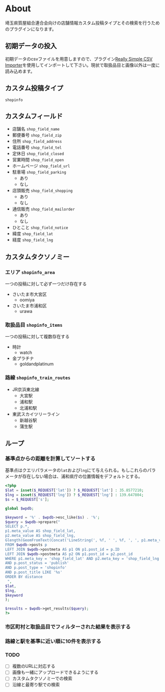 # About
埼玉県質屋組合連合会向けの店舗情報カスタム投稿タイプとその検索を行うためのプラグインになります。

## 初期データの投入
初期データのcsvファイルを用意しますので、プラグイン[Really Simple CSV Importer](https://ja.wordpress.org/plugins/really-simple-csv-importer/)を使用してインポートして下さい。現状で取扱品目と画像以外は一度に読み込めます。

## カスタム投稿タイプ
`shopinfo`

## カスタムフィールド
- 店舗名
  `shop_field_name`
- 郵便番号
  `shop_field_zip`
- 住所
  `shop_field_address`
- 電話番号
  `shop_field_tel`
- 定休日
  `shop_field_closed`
- 営業時間
  `shop_field_open`
- ホームページ
  `shop_field_url`
- 駐車場
  `shop_field_parking`
  - あり
  - なし
- 店頭販売
  `shop_field_shopping`
  - あり
  - なし
- 通信販売
  `shop_field_mailorder`
  - あり
  - なし
- ひとこと
  `shop_field_notice`
- 緯度
  `shop_field_lat`
- 経度
  `shop_field_lng`

## カスタムタクソノミー
### エリア `shopinfo_area`
一つの投稿に対して必ず一つだけ存在する
- さいたま市大宮区
  - oomiya
- さいたま市浦和区
  - urawa

### 取扱品目 `shopinfo_items`
一つの投稿に対して複数存在する
- 時計
  - watch
- 金プラチナ
  - goldandplatinum

### 路線 `shopinfo_train_routes`
- JR京浜東北線
  - 大宮駅
  - 浦和駅
  - 北浦和駅
- 東武スカイツリーライン
  - 新越谷駅
  - 蒲生駅

## ループ
### 基準点からの距離を計算してソートする
基準点はクエリパラメータの`lat`および`lng`にて与えられる。もしこれらのパラメータが存在しない場合は、浦和県庁の位置情報をデフォルトとする。
```php
<?php
$lat = isset($_REQUEST['lat']) ? $_REQUEST['lat'] : 35.8577210;
$lng = isset($_REQUEST['lng']) ? $_REQUEST['lng'] : 139.647804;
$s = $_REQUEST['s'];

global $wpdb;

$keyword = '%' . $wpdb->esc_like($s) . '%';
$query = $wpdb->prepare("
SELECT p.*,
p1.meta_value AS shop_field_lat,
p2.meta_value AS shop_field_lng,
Glength(GeomFromText(Concat('LineString(', %f, ' ', %f, ', ', p1.meta_value, ' ', p2.meta_value, ')'))) * 112.12 AS distance
FROM $wpdb->posts p
LEFT JOIN $wpdb->postmeta AS p1 ON p1.post_id = p.ID
LEFT JOIN $wpdb->postmeta AS p2 ON p1.post_id = p2.post_id
WHERE p1.meta_key = 'shop_field_lat' AND p2.meta_key = 'shop_field_lng'
AND p.post_status = 'publish'
AND p.post_type = 'shopinfo'
AND p.post_title LIKE '%s'
ORDER BY distance
 ",
$lat,
$lng,
$keyword
);

$results = $wpdb->get_results($query);
?>
```
### 市区町村と取扱品目でフィルターされた結果を表示する

### 路線と駅を基準に近い順に10件を表示する

### TODO
- [ ] 複数のURLに対応する
- [ ] 画像も一緒にアップロードできるようにする
- [ ] カスタムタクソノミーでの検索
- [ ] 沿線と最寄り駅での検索
